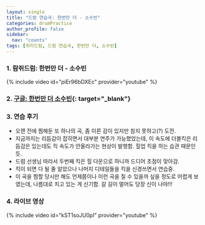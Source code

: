 ```yaml
---
layout: single
title: "드럼 연습곡: 한번만 더 - 소수빈"
categories: drumPractice
author_profile: false
sidebar:
  nav: "counts"
tags: [취미드럼, 드럼 연습곡, 한번만 더, 소수빈]
---
```


### 1. 람쥐드럼: 한번만 더 - 소수빈

{% include video id="piEr96bDXEc" provider="youtube" %}


### 2. [구글: 한번만 더 소수빈](https://www.google.com/search?q=%ED%95%9C%EB%B2%88%EB%A7%8C+%EB%8D%94+%EC%86%8C%EC%88%98%EB%B9%88&oq=%ED%95%9C%EB%B2%88%EB%A7%8C+%EB%8D%94+%EC%86%8C%EC%88%98%EB%B9%88&gs_lcrp=EgZjaHJvbWUyBggAEEUYOTIGCAEQRRg9MgYIAhBFGD0yBggDEEUYPdIBCDM4NTRqMGoxqAIAsAIA&sourceid=chrome&ie=UTF-8){: target="_blank"}

### 3. 연습 후기

- 오랜 전에 찜해둔 또 하나의 곡, 좀 이른 감이 있지만 참지 못하고(?) 도전.
- 지금까지는 리듬감이 잡히면서 대부분 연주가 가능했었는데, 이 속도에 더블킥은 리듬감은 있는데도 킥 속도가 안올라가는 현상이 발행함. 힐업 킥을 하는 습관 때문인 듯.
- 드럼 선생님 따라서 두번째 킥은 힐 다운으로 하니까 드디어 초점이 맞아감.
- 킥이 되면 다 될 줄 알았으나 나머지 디테일들을 킥을 신경쓰면서 연습중.
- 이 곡을 찜할 당시만 해도 언제쯤이나 이런 곡을 칠 수 있을까 싶을 정도로 어렵게 보였는데, 나름대로 치고 있는 게 신기함. 갈 길이 멀어도 당장 신이 나야!!!

### 4. 라이브 영상

{% include video id="kST1soJU0pI" provider="youtube" %}